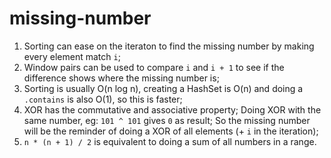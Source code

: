 # missing-number

1. Sorting can ease on the iteraton to find the missing number by making every element match `i`;
2. Window pairs can be used to compare `i` and `i + 1` to see if the difference shows where the missing number is;
3. Sorting is usually O(n log n), creating a HashSet is O(n) and doing a `.contains` is also O(1), so this is faster;
4. XOR has the commutative and associative property; Doing XOR with the same number, eg: `101 ^ 101` gives `0` as result; So the missing number will be the reminder of doing a XOR of all elements (+ `i` in the iteration);
5. `n * (n + 1) / 2` is equivalent to doing a sum of all numbers in a range.
